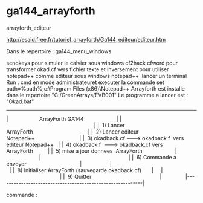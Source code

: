 # ga144_arrayforth
arrayforth_editeur


http://esaid.free.fr/tutoriel_arrayforth/Ga144_editeur/editeur.htm

Dans le repertoire : ga144_menu_windows

sendkeys pour simuler le calvier sous windows
cf2hack cfword pour transformer okad.cf vers fichier texte et inversement
pour utiliser notepad++ comme editeur sous windows notepad++  
lancer un terminal Run : cmd en mode administrateuret executer  la commande 
set path=%path%;c:\Program Files (x86)\Notepad++
Arrayforth est installe dans le repertoire "C:/GreenArrays/EVB001"
Le programme a lancer est : "Okad.bat"



-------------------------------------------------------------
|                     ArrayForth GA144                      |
|                                                           |
|  1) Lancer ArrayForth                                     |
|  2) Lancer editeur Notepad++                              |
|  3) okadback.cf ---> okadback.f  vers editeur Notepad++   |
|  4) okadback.f  ---> okadback.cf vers ArrayForth          |
|  5) mise a jour donnees  ArrayForth                       |                      
|                                                           |
|  6) Commande a envoyer                                    |                   
|                                                           |
|  8) Initialiser ArrayForth (sauvegarde okadback.cf)       |     
|                                                           |
|  9) Quitter                                               |                
|-----------------------------------------------------------|

commande : 

